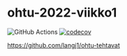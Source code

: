 # ohtu-2022-viikko1

![GitHub Actions](https://github.com/langj1/ohtu-2022-viikko1/actions/workflows/main.yml/badge.svg) [![codecov](https://codecov.io/gh/langj1/ohtu-2022-viikko1/branch/main/graph/badge.svg?token=KBTG6AXC15)](https://codecov.io/gh/langj1/ohtu-2022-viikko1)

https://github.com/langj1/ohtu-tehtavat
